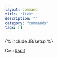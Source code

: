 ```yaml
---
layout: command
title: "lick"
description: ""
category: "commands"
tags: []
---
```

{% include JB/setup %}

См.: [#spit](#spit)
